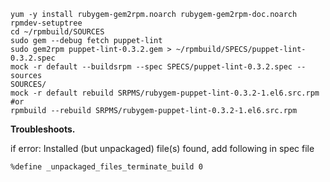     yum -y install rubygem-gem2rpm.noarch rubygem-gem2rpm-doc.noarch
    rpmdev-setuptree
    cd ~/rpmbuild/SOURCES
    sudo gem --debug fetch puppet-lint
    sudo gem2rpm puppet-lint-0.3.2.gem > ~/rpmbuild/SPECS/puppet-lint-0.3.2.spec
    mock -r default --buildsrpm --spec SPECS/puppet-lint-0.3.2.spec --sources
    SOURCES/
    mock -r default rebuild SRPMS/rubygem-puppet-lint-0.3.2-1.el6.src.rpm
    #or
    rpmbuild --rebuild SRPMS/rubygem-puppet-lint-0.3.2-1.el6.src.rpm

**Troubleshoots.**

if error: Installed (but unpackaged) file(s) found, add following in spec file

    %define _unpackaged_files_terminate_build 0
